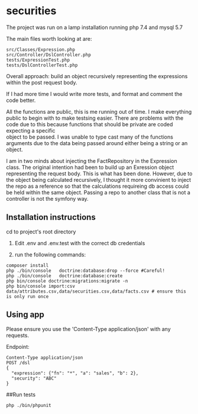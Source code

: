 # securities

The project was run on a lamp installation running php 7.4 and mysql 5.7

The main files worth looking at are:
```
src/Classes/Expression.php
src/Controller/DslController.php
tests/ExpressionTest.php
tests/DslControllerTest.php
```

Overall approach: build an object recursively representing the expressions within 
the post request body.

If I had more time I would write more tests, and format and comment the code better.

All the functions are public, this is me running out of time. I make everything public
to begin with to make testsing easier. There are problems with the code due to this 
because functions that should be private are coded expecting a specific  
object to be passed. I was unable to type cast many of the functions arguments
due to the data being passed around either being a string or an object.  


I am in two minds about injecting the FactRepository in the Expression class. The original
intention had been to build up an Exression object representing the request body. This 
is what has been done. However, due to the object being calculated recursively, I 
thought it more convinient to inject the repo as a reference so that the calculations 
requireing db access could be held within the same object. Passing a repo to another
class that is not a controller is not the symfony way.

## Installation instructions
cd to project's root directory

1) Edit .env and .env.test with the correct db credentials

2) run the following commands:

```
composer install
php ./bin/console   doctrine:database:drop --force #Careful!
php ./bin/console   doctrine:database:create 
php bin/console doctrine:migrations:migrate -n 
php bin/console import:csv data/attributes.csv,data/securities.csv,data/facts.csv # ensure this is only run once
```

## Using app

Please ensure you use the 'Content-Type application/json' with any requests.

Endpoint: 
```
Content-Type application/json
POST /dsl
{
  "expression": {"fn": "*", "a": "sales", "b": 2},
  "security": "ABC"
}

```
##Run tests
```
php ./bin/phpunit
```
 
